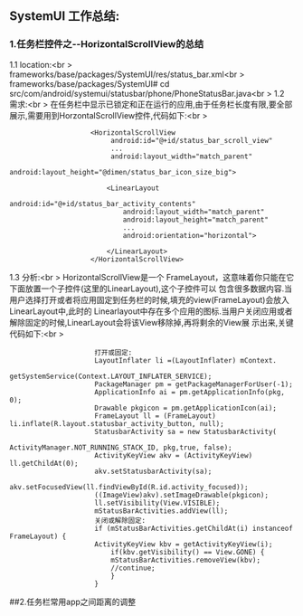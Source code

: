## SystemUI 工作总结:
###     1.任务栏控件之--HorizontalScrollView的总结
1.1 location:<br \>
frameworks/base/packages/SystemUI/res/status_bar.xml<br \>
                  frameworks/base/packages/SystemUI# cd src/com/android/systemui/statusbar/phone/PhoneStatusBar.java<br \>
 1.2 需求:<br \>
 在任务栏中显示已锁定和正在运行的应用,由于任务栏长度有限,要全部展示,需要用到HorzontalScrollView控件,代码如下:<br \>
     
                        <HorizontalScrollView
                             android:id="@+id/status_bar_scroll_view"
                             ...
                             android:layout_width="match_parent"
                             android:layout_height="@dimen/status_bar_icon_size_big">

                            <LinearLayout 
                                android:id="@+id/status_bar_activity_contents"
                                android:layout_width="match_parent"
                                android:layout_height="match_parent"
                                ...
                                android:orientation="horizontal">

                            </LinearLayout>
                        </HorizontalScrollView>
  1.3 分析:<br \>
  HorizontalScrollView是一个 FrameLayout，这意味着你只能在它下面放置一个子控件(这里的LinearLayout),这个子控件可以   包含很多数据内容.当用户选择打开或者将应用固定到任务栏的时候,填充的view(FrameLayout)会放入LinearLayout中,此时的
  Linearlayout中存在多个应用的图标.当用户关闭应用或者解除固定的时候,LinearLayout会将该View移除掉,再将剩余的View展 示出来,关键代码如下:<br \>
  
                         打开或固定:
                         LayoutInflater li =(LayoutInflater) mContext.
                                            getSystemService(Context.LAYOUT_INFLATER_SERVICE);
                         PackageManager pm = getPackageManagerForUser(-1);
                         ApplicationInfo ai = pm.getApplicationInfo(pkg, 0);
                         Drawable pkgicon = pm.getApplicationIcon(ai);
                         FrameLayout ll = (FrameLayout) li.inflate(R.layout.statusbar_activity_button, null);
                         StatusbarActivity sa = new StatusbarActivity(
                                                ActivityManager.NOT_RUNNING_STACK_ID, pkg,true, false);
                         ActivityKeyView akv = (ActivityKeyView) ll.getChildAt(0);
                         akv.setStatusbarActivity(sa);
                         akv.setFocusedView(ll.findViewById(R.id.activity_focused));
                         ((ImageView)akv).setImageDrawable(pkgicon);
                         ll.setVisibility(View.VISIBLE);
                         mStatusBarActivities.addView(ll);
                         关闭或解除固定:
                         if (mStatusBarActivities.getChildAt(i) instanceof FrameLayout) {
                         ActivityKeyView kbv = getActivityKeyView(i);
                             if(kbv.getVisibility() == View.GONE) {
                             mStatusBarActivities.removeView(kbv);
                             //continue;
                             }
                         }     
        
     
##2.任务栏常用app之间距离的调整

